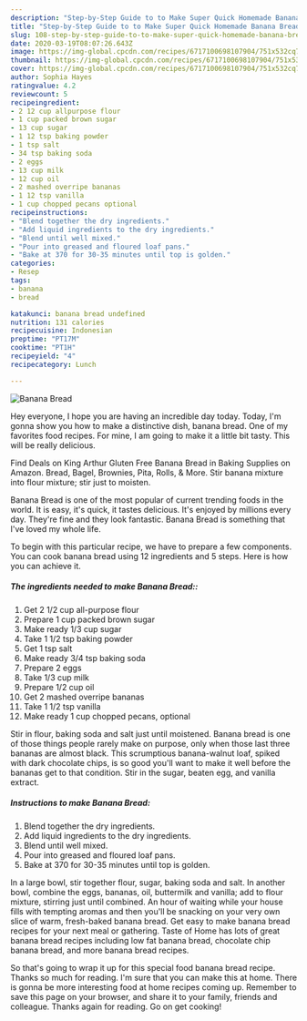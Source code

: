 ```yaml
---
description: "Step-by-Step Guide to to Make Super Quick Homemade Banana Bread"
title: "Step-by-Step Guide to to Make Super Quick Homemade Banana Bread"
slug: 108-step-by-step-guide-to-to-make-super-quick-homemade-banana-bread
date: 2020-03-19T08:07:26.643Z
image: https://img-global.cpcdn.com/recipes/6717100698107904/751x532cq70/banana-bread-recipe-main-photo.jpg
thumbnail: https://img-global.cpcdn.com/recipes/6717100698107904/751x532cq70/banana-bread-recipe-main-photo.jpg
cover: https://img-global.cpcdn.com/recipes/6717100698107904/751x532cq70/banana-bread-recipe-main-photo.jpg
author: Sophia Hayes
ratingvalue: 4.2
reviewcount: 5
recipeingredient:
- 2 12 cup allpurpose flour
- 1 cup packed brown sugar
- 13 cup sugar
- 1 12 tsp baking powder
- 1 tsp salt
- 34 tsp baking soda
- 2 eggs
- 13 cup milk
- 12 cup oil
- 2 mashed overripe bananas
- 1 12 tsp vanilla
- 1 cup chopped pecans optional
recipeinstructions:
- "Blend together the dry ingredients."
- "Add liquid ingredients to the dry ingredients."
- "Blend until well mixed."
- "Pour into greased and floured loaf pans."
- "Bake at 370 for 30-35 minutes until top is golden."
categories:
- Resep
tags:
- banana
- bread

katakunci: banana bread undefined
nutrition: 131 calories
recipecuisine: Indonesian
preptime: "PT17M"
cooktime: "PT1H"
recipeyield: "4"
recipecategory: Lunch

---
```



![Banana Bread](https://img-global.cpcdn.com/recipes/6717100698107904/751x532cq70/banana-bread-recipe-main-photo.jpg)

Hey everyone, I hope you are having an incredible day today. Today, I'm gonna show you how to make a distinctive dish, banana bread. One of my favorites food recipes. For mine, I am going to make it a little bit tasty. This will be really delicious.

Find Deals on King Arthur Gluten Free Banana Bread in Baking Supplies on Amazon. Bread, Bagel, Brownies, Pita, Rolls, &amp; More. Stir banana mixture into flour mixture; stir just to moisten.

Banana Bread is one of the most popular of current trending foods in the world. It is easy, it's quick, it tastes delicious. It's enjoyed by millions every day. They're fine and they look fantastic. Banana Bread is something that I've loved my whole life.


To begin with this particular recipe, we have to prepare a few components. You can cook banana bread using 12 ingredients and 5 steps. Here is how you can achieve it.

##### The ingredients needed to make Banana Bread::

1. Get 2 1/2 cup all-purpose flour
1. Prepare 1 cup packed brown sugar
1. Make ready 1/3 cup sugar
1. Take 1 1/2 tsp baking powder
1. Get 1 tsp salt
1. Make ready 3/4 tsp baking soda
1. Prepare 2 eggs
1. Take 1/3 cup milk
1. Prepare 1/2 cup oil
1. Get 2 mashed overripe bananas
1. Take 1 1/2 tsp vanilla
1. Make ready 1 cup chopped pecans, optional


Stir in flour, baking soda and salt just until moistened. Banana bread is one of those things people rarely make on purpose, only when those last three bananas are almost black. This scrumptious banana-walnut loaf, spiked with dark chocolate chips, is so good you&#39;ll want to make it well before the bananas get to that condition. Stir in the sugar, beaten egg, and vanilla extract. 

##### Instructions to make Banana Bread:

1. Blend together the dry ingredients.
1. Add liquid ingredients to the dry ingredients.
1. Blend until well mixed.
1. Pour into greased and floured loaf pans.
1. Bake at 370 for 30-35 minutes until top is golden.


In a large bowl, stir together flour, sugar, baking soda and salt. In another bowl, combine the eggs, bananas, oil, buttermilk and vanilla; add to flour mixture, stirring just until combined. An hour of waiting while your house fills with tempting aromas and then you&#39;ll be snacking on your very own slice of warm, fresh-baked banana bread. Get easy to make banana bread recipes for your next meal or gathering. Taste of Home has lots of great banana bread recipes including low fat banana bread, chocolate chip banana bread, and more banana bread recipes. 

So that's going to wrap it up for this special food banana bread recipe. Thanks so much for reading. I'm sure that you can make this at home. There is gonna be more interesting food at home recipes coming up. Remember to save this page on your browser, and share it to your family, friends and colleague. Thanks again for reading. Go on get cooking!
